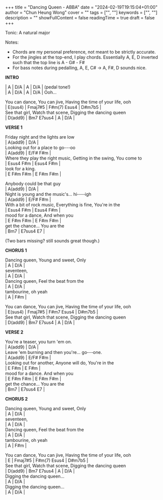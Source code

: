+++ 
title = "Dancing Queen - ABBA" 
date = "2024-02-19T19:15:04+01:00" 
author = "Chun Heung Wong"
cover = "" 
tags = ["", ""] 
keywords = ["", ""] 
description = "" 
showFullContent = false
readingTime = true 
draft = false
+++

Tonic: A natural major

Notes: 
- Chords are my personal preference, not meant to be strictly accurate. 
- For the jingles at the top-end, I play chords. Essentially A, E, D inverted such that the top line is A - G# - F#
- For bass notes during pedalling, A, E, C# -> A, F#, D sounds nice. 

**INTRO**  
  
| A | D/A | A | D/A | (pedal tone!)  
| A | D/A | A | D/A | Ooh...  
  
You can dance,   You can jive, Having the time of your life, ooh  
| E(sus4)      | Fmaj7#5     | F#m(7)     Esus4      | D#m7b5   |  
See that girl,   Watch that scene, Digging the dancing queen  
| D(add9)      | Bm7        E7sus4           | A          | D/A |  
  
**VERSE 1**  
  
Friday night and the lights are low  
| A(add9)                        | D/A                              |  
Looking out for a place to         go---oo  
| A(add9)                        | E/F# F#m                         |  
Where they play the right music,   Getting in the swing, You come to  
| Esus4                   F#m    | Esus4          F#m               |  
look for a king.  
| E  F#m   F#m                   | E  F#m  F#m                      |  
  
Anybody could be that              guy  
| A(add9)                        | D/A                              |  
Night is young and the music's...  hi----igh  
| A(add9)                        | E/F# F#m                         |  
With a bit of rock music,          Everything is fine, You're in the  
| Esus4            F#m           | Esus4         F#m                |  
mood for a dance,                                      And when you  
| E  F#m   F#m                   | E  F#m  F#m                      |  
get the chance...                                     You are the  
| Bm7                            | E7sus4             E7            |  
  
(Two bars missing? still sounds great though.)  
  
  
**CHORUS 1**  
  
Dancing queen, Young and sweet, Only  
| A          | D/A                   |  
seventeen,  
| A          | D/A                   |  
Dancing queen, Feel the beat from the   
| A          | D/A                   |  
tambourine, oh yeah    
| A          | F#m                   |  
  
You can dance, You can jive, Having the time of your life, ooh  
| E(sus4)    | Fmaj7#5     | F#m7       Esus4            | D#m7b5 |  
See that girl, Watch that scene, Digging the dancing queen  
| D(add9)    | Bm7        E7sus4           | A           | D/A    |  
  
  
**VERSE 2**  
  
You're a teaser, you turn 'em on.  
| A(add9)                          | D/A                          |  
Leave 'em burning and then you're... go---one.  
| A(add9)                          | E/F# F#m                     |  
Looking out for another,             Anyone will do, You're in the   
| E             F#m                | E           F#m              |  
mood for a dance.                                    And when you   
| E  F#m   F#m                     | E  F#m  F#m                  |  
get the chance...                                       You are the  
| Bm7                              | E7sus4             E7        |  
  
  
**CHORUS 2**  
  
Dancing queen, Young and sweet, Only  
| A          | D/A                   |  
seventeen,  
| A          | D/A                   |  
Dancing queen, Feel the beat from the   
| A          | D/A                   |  
tambourine, oh yeah  
| A          | F#m                   |  
  
You can dance, You can jive, Having the time of your life, ooh  
| E          | Fmaj7#5     | F#m(7)     Esus4            | D#m7b5 |  
See that girl, Watch that scene, Digging the dancing queen     
| D(add9)    | Bm7        E7sus4           | A           | D/A    |  
Digging the dancing queen...  
|  A                                       |  D/A                 |  
Digging the dancing queen...  
|  A                                       |  D/A                 |  